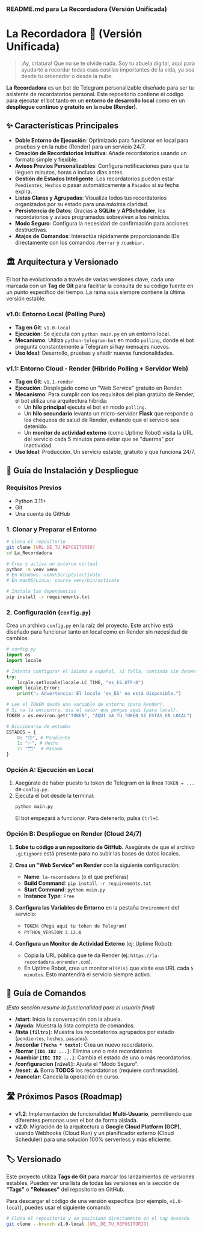 ### **README.md para La Recordadora (Versión Unificada)**

# La Recordadora 👵 (Versión Unificada)

> ¡Ay, criatura! Que no se te olvide nada. Soy tu abuela digital, aquí para ayudarte a recordar todas esas cosillas importantes de la vida, ya sea desde tu ordenador o desde la nube.

**La Recordadora** es un bot de Telegram personalizable diseñado para ser tu asistente de recordatorios personal. Este repositorio contiene el código para ejecutar el bot tanto en un **entorno de desarrollo local** como en un **despliegue continuo y gratuito en la nube (Render)**.

## ✨ Características Principales

-   **Doble Entorno de Ejecución**: Optimizado para funcionar en local para pruebas y en la nube (Render) para un servicio 24/7.
-   **Creación de Recordatorios Intuitiva**: Añade recordatorios usando un formato simple y flexible.
-   **Avisos Previos Personalizables**: Configura notificaciones para que te lleguen minutos, horas o incluso días antes.
-   **Gestión de Estados Inteligente**: Los recordatorios pueden estar `Pendientes`, `Hechos` o pasar automáticamente a `Pasados` si su fecha expira.
-   **Listas Claras y Agrupadas**: Visualiza todos tus recordatorios organizados por su estado para una máxima claridad.
-   **Persistencia de Datos**: Gracias a **SQLite** y **APScheduler**, los recordatorios y avisos programados sobreviven a los reinicios.
-   **Modo Seguro**: Configura la necesidad de confirmación para acciones destructivas.
-   **Atajos de Comandos**: Interactúa rápidamente proporcionando IDs directamente con los comandos `/borrar` y `/cambiar`.

## 🏛️ Arquitectura y Versionado

El bot ha evolucionado a través de varias versiones clave, cada una marcada con un **Tag de Git** para facilitar la consulta de su código fuente en un punto específico del tiempo. La rama `main` siempre contiene la última versión estable.

### v1.0: Entorno Local (Polling Puro)
-   **Tag en Git**: `v1.0-local`
-   **Ejecución**: Se ejecuta con `python main.py` en un entorno local.
-   **Mecanismo**: Utiliza `python-telegram-bot` en modo `polling`, donde el bot pregunta constantemente a Telegram si hay mensajes nuevos.
-   **Uso Ideal**: Desarrollo, pruebas y añadir nuevas funcionalidades.

### v1.1: Entorno Cloud - Render (Híbrido Polling + Servidor Web)
-   **Tag en Git**: `v1.1-render`
-   **Ejecución**: Desplegado como un "Web Service" gratuito en Render.
-   **Mecanismo**: Para cumplir con los requisitos del plan gratuito de Render, el bot utiliza una arquitectura híbrida:
    *   Un **hilo principal** ejecuta el bot en modo `polling`.
    *   Un **hilo secundario** levanta un micro-servidor **Flask** que responde a los chequeos de salud de Render, evitando que el servicio sea detenido.
    *   Un **monitor de actividad externo** (como Uptime Robot) visita la URL del servicio cada 5 minutos para evitar que se "duerma" por inactividad.
-   **Uso Ideal**: Producción. Un servicio estable, gratuito y que funciona 24/7.


## 🚀 Guía de Instalación y Despliegue

### Requisitos Previos
-   Python 3.11+
-   Git
-   Una cuenta de GitHub

### 1. Clonar y Preparar el Entorno
```bash
# Clona el repositorio
git clone [URL_DE_TU_REPOSITORIO]
cd La_Recordadora

# Crea y activa un entorno virtual
python -m venv venv
# En Windows: venv\Scripts\activate
# En macOS/Linux: source venv/bin/activate

# Instala las dependencias
pip install -r requirements.txt
```

### 2. Configuración (`config.py`)
Crea un archivo `config.py` en la raíz del proyecto. Este archivo está diseñado para funcionar tanto en local como en Render sin necesidad de cambios.

```python
# config.py
import os
import locale

# Intenta configurar el idioma a español, si falla, continúa sin detenerse.
try:
    locale.setlocale(locale.LC_TIME, "es_ES.UTF-8")
except locale.Error:
    print("⚠️ Advertencia: El locale 'es_ES' no está disponible.")

# Lee el TOKEN desde una variable de entorno (para Render).
# Si no la encuentra, usa el valor que pongas aquí (para local).
TOKEN = os.environ.get("TOKEN", "AQUI_VA_TU_TOKEN_SI_ESTAS_EN_LOCAL")

# Diccionario de estados
ESTADOS = {
    0: "🕒", # Pendiente
    1: "✅", # Hecho
    2: "🗂️"  # Pasado
}
```

### Opción A: Ejecución en Local
1.  Asegúrate de haber puesto tu token de Telegram en la línea `TOKEN = ...` de `config.py`.
2.  Ejecuta el bot desde la terminal:
    ```bash
    python main.py
    ```
    El bot empezará a funcionar. Para detenerlo, pulsa `Ctrl+C`.

### Opción B: Despliegue en Render (Cloud 24/7)
1.  **Sube tu código a un repositorio de GitHub.** Asegúrate de que el archivo `.gitignore` está presente para no subir las bases de datos locales.

2.  **Crea un "Web Service" en Render** con la siguiente configuración:
    *   **Name**: `la-recordadora` (o el que prefieras)
    *   **Build Command**: `pip install -r requirements.txt`
    *   **Start Command**: `python main.py`
    *   **Instance Type**: `Free`

3.  **Configura las Variables de Entorno** en la pestaña `Environment` del servicio:
    *   `TOKEN`: `(Pega aquí tu token de Telegram)`
    *   `PYTHON_VERSION`: `3.12.4`

4.  **Configura un Monitor de Actividad Externo** (ej: Uptime Robot):
    *   Copia la URL pública que te da Render (ej: `https://la-recordadora.onrender.com`).
    *   En Uptime Robot, crea un monitor `HTTP(s)` que visite esa URL cada `5 minutos`. Esto mantendrá el servicio siempre activo.

## 📖 Guía de Comandos
*(Esta sección resume la funcionalidad para el usuario final)*

-   **/start**: Inicia la conversación con la abuela.
-   **/ayuda**: Muestra la lista completa de comandos.
-   **/lista `[filtro]`**: Muestra los recordatorios agrupados por estado (`pendientes`, `hechos`, `pasados`).
-   **/recordar `[fecha * texto]`**: Crea un nuevo recordatorio.
-   **/borrar `[ID1 ID2 ...]`**: Elimina uno o más recordatorios.
-   **/cambiar `[ID1 ID2 ...]`**: Cambia el estado de uno o más recordatorios.
-   **/configuracion `[nivel]`**: Ajusta el "Modo Seguro".
-   **/reset**: ⚠️ Borra **TODOS** los recordatorios (requiere confirmación).
-   **/cancelar**: Cancela la operación en curso.

## 🛣️ Próximos Pasos (Roadmap)
-   **v1.2**: Implementación de funcionalidad **Multi-Usuario**, permitiendo que diferentes personas usen el bot de forma aislada.
-   **v2.0**: Migración de la arquitectura a **Google Cloud Platform (GCP)**, usando Webhooks (Cloud Run) y un planificador externo (Cloud Scheduler) para una solución 100% serverless y más eficiente.

## 🏷️ Versionado

Este proyecto utiliza **Tags de Git** para marcar los lanzamientos de versiones estables. Puedes ver una lista de todas las versiones en la sección de **"Tags"** o **"Releases"** del repositorio en GitHub.

Para descargar el código de una versión específica (por ejemplo, `v1.0-local`), puedes usar el siguiente comando:
```bash
# Clona el repositorio y se posiciona directamente en el tag deseado
git clone --branch v1.0-local [URL_DE_TU_REPOSITORIO]
```